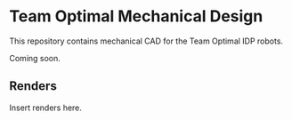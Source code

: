 # Team Optimal Mechanical Design

This repository contains mechanical CAD for the Team Optimal IDP robots.

Coming soon.

## Renders

Insert renders here.
